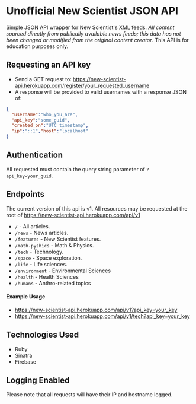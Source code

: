 # Unofficial New Scientist JSON API

Simple JSON API wrapper for New Scientist's XML feeds. _All content sourced directly from publically available news feeds; this data has not been changed or modified from the original content creator_. This API is for education purposes only.

## Requesting an API key

* Send a GET request to: https://new-scientist-api.herokuapp.com/register/your_requested_username
* A response will be provided to valid usernames with a response JSON of:

```json
{
  "username":"who_you_are",
  "api_key":"some_guid",
  "created_on":"UTC timestamp",
  "ip":"::1","host":"localhost"
}
```

## Authentication

All requested must contain the query string parameter of `?api_key=your_guid`.

## Endpoints 

The current version of this api is v1. All resources may be requested at the root of https://new-scientist-api.herokuapp.com/api/v1

* `/` - All articles.
* `/news` - News articles.
* `/features` - New Scientist features.
* `/math-pyshics` - Math & Physics.
* `/tech` - Technology.
* `/space` - Space exploration.
* `/life` - Life sciences.
* `/environment` - Environmental Sciences
* `/health` - Health Sciences
* `/humans` - Anthro-related topics

#### Example Usage

* https://new-scientist-api.herokuapp.com/api/v1?api_key=your_key
* https://new-scientist-api.herokuapp.com/api/v1/tech?api_key=your_key

## Technologies Used

- Ruby
- Sinatra
- Firebase


## Logging Enabled

Please note that all requests will have their IP and hostname logged.
